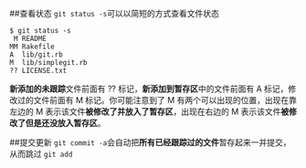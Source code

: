 ##查看状态
`git status -s`可以以简短的方式查看文件状态

```
$ git status -s
 M README
MM Rakefile
A  lib/git.rb
M  lib/simplegit.rb
?? LICENSE.txt
```
**新添加的未跟踪**文件前面有 ?? 标记，**新添加到暂存区**中的文件前面有 A 标记，修改过的文件前面有 M 标记。你可能注意到了 M 有两个可以出现的位置，出现在靠左边的 M 表示该文件**被修改了并放入了暂存区**，出现在右边的 M 表示该文件**被修改了但是还没放入暂存区**。

##提交更新
`git commit -a`会自动把**所有已经跟踪过的文件**暂存起来一并提交，从而跳过 `git add`
